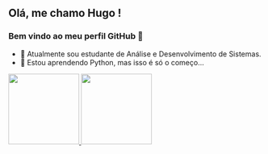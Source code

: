 ## Olá, me chamo Hugo ! 
### Bem vindo ao meu perfil GitHub 👋


- 🔭 Atualmente sou estudante de Análise e Desenvolvimento de Sistemas.
- 🌱 Estou aprendendo Python, mas isso é só o começo...

<div>
<a href="https://github.com/hugordsp">
<img height="140em" src="https://github-readme-stats.vercel.app/api/top-langs/?username=hugordsp&layout=compact&langs_count=7&theme=dracula"/>
<img height="140em" src="https://github-readme-stats.vercel.app/api?username=hugordsp&show_icons=true&theme=dracula&include_all_commits=true&count_private=true"/>
</div>
